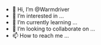 - 👋 Hi, I’m @Warmdriver
- 👀 I’m interested in ...
- 🌱 I’m currently learning ...
- 💞️ I’m looking to collaborate on ...
- 📫 How to reach me ...

<!---
Warmdriver/Warmdriver is a ✨ special ✨ repository because its `README.md` (this file) appears on your GitHub profile.
You can click the Preview link to take a look at your changes.
--->
